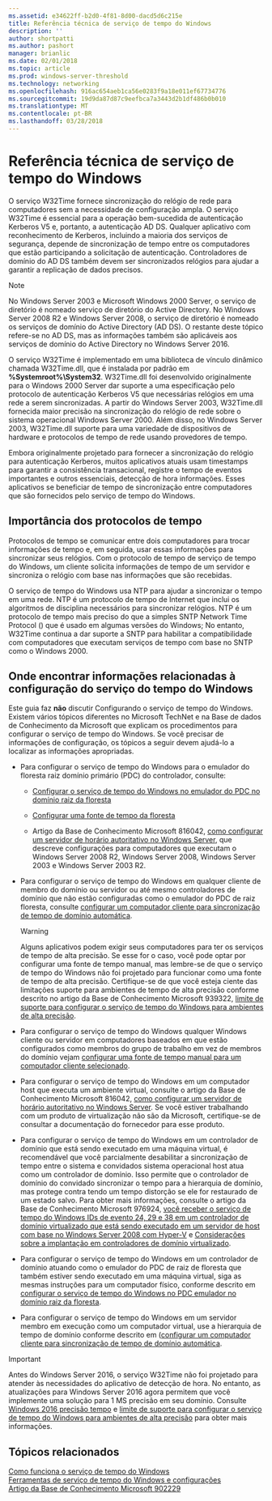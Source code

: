 ```yaml
---
ms.assetid: e34622ff-b2d0-4f81-8d00-dacd5d6c215e
title: Referência técnica de serviço de tempo do Windows
description: ''
author: shortpatti
ms.author: pashort
manager: brianlic
ms.date: 02/01/2018
ms.topic: article
ms.prod: windows-server-threshold
ms.technology: networking
ms.openlocfilehash: 916ac654aeb1ca56e0283f9a18e011ef67734776
ms.sourcegitcommit: 19d9da87d87c9eefbca7a3443d2b1df486b0b010
ms.translationtype: MT
ms.contentlocale: pt-BR
ms.lasthandoff: 03/28/2018
---
```

# <a name="windows-time-service-technical-reference"></a>Referência técnica de serviço de tempo do Windows
O serviço W32Time fornece sincronização do relógio de rede para computadores sem a necessidade de configuração ampla. O serviço W32Time é essencial para a operação bem-sucedida de autenticação Kerberos V5 e, portanto, a autenticação AD DS. Qualquer aplicativo com reconhecimento de Kerberos, incluindo a maioria dos serviços de segurança, depende de sincronização de tempo entre os computadores que estão participando a solicitação de autenticação. Controladores de domínio do AD DS também devem ser sincronizados relógios para ajudar a garantir a replicação de dados precisos.

> [!NOTE]  
> No Windows Server 2003 e Microsoft Windows 2000 Server, o serviço de diretório é nomeado serviço de diretório do Active Directory. No Windows Server 2008 R2 e Windows Server 2008, o serviço de diretório é nomeado os serviços de domínio do Active Directory (AD DS). O restante deste tópico refere-se no AD DS, mas as informações também são aplicáveis aos serviços de domínio do Active Directory no Windows Server 2016.

O serviço W32Time é implementado em uma biblioteca de vínculo dinâmico chamada W32Time.dll, que é instalada por padrão em **%Systemroot%\System32**. W32Time.dll foi desenvolvido originalmente para o Windows 2000 Server dar suporte a uma especificação pelo protocolo de autenticação Kerberos V5 que necessárias relógios em uma rede a serem sincronizadas. A partir do Windows Server 2003, W32Time.dll fornecida maior precisão na sincronização do relógio de rede sobre o sistema operacional Windows Server 2000. Além disso, no Windows Server 2003, W32Time.dll suporte para uma variedade de dispositivos de hardware e protocolos de tempo de rede usando provedores de tempo.

Embora originalmente projetado para fornecer a sincronização do relógio para autenticação Kerberos, muitos aplicativos atuais usam timestamps para garantir a consistência transacional, registre o tempo de eventos importantes e outros essenciais, detecção de hora informações.  Esses aplicativos se beneficiar de tempo de sincronização entre computadores que são fornecidos pelo serviço de tempo do Windows.

## <a name="importance-of-time-protocols"></a>Importância dos protocolos de tempo
Protocolos de tempo se comunicar entre dois computadores para trocar informações de tempo e, em seguida, usar essas informações para sincronizar seus relógios. Com o protocolo de tempo de serviço de tempo do Windows, um cliente solicita informações de tempo de um servidor e sincroniza o relógio com base nas informações que são recebidas.
  
O serviço de tempo do Windows usa NTP para ajudar a sincronizar o tempo em uma rede. NTP é um protocolo de tempo de Internet que inclui os algoritmos de disciplina necessários para sincronizar relógios. NTP é um protocolo de tempo mais preciso do que a simples SNTP Network Time Protocol () que é usado em algumas versões do Windows; No entanto, W32Time continua a dar suporte a SNTP para habilitar a compatibilidade com computadores que executam serviços de tempo com base no SNTP como o Windows 2000.
<!-- maybe this should be its own topic under the Tech Ref section -->
## <a name="BKMK_Config"></a>Onde encontrar informações relacionadas à configuração do serviço do tempo do Windows  
Este guia faz **não** discutir Configurando o serviço de tempo do Windows. Existem vários tópicos diferentes no Microsoft TechNet e na Base de dados de Conhecimento da Microsoft que explicam os procedimentos para configurar o serviço de tempo do Windows. Se você precisar de informações de configuração, os tópicos a seguir devem ajudá-lo a localizar as informações apropriadas.  
<!-- should this be an if/then table -->
-   Para configurar o serviço de tempo do Windows para o emulador do floresta raiz domínio primário (PDC) do controlador, consulte:  
  
    -   [Configurar o serviço de tempo do Windows no emulador do PDC no domínio raiz da floresta](https://docs.microsoft.com/en-us/previous-versions/windows/it-pro/windows-server-2008-R2-and-2008/cc731191%28v=ws.10%29) 
  
    -   [Configurar uma fonte de tempo da floresta](https://docs.microsoft.com/en-us/previous-versions/windows/it-pro/windows-server-2008-r2-and-2008/cc794823%28v%3dws.10%29) 
  
    -   Artigo da Base de Conhecimento Microsoft 816042, [como configurar um servidor de horário autoritativo no Windows Server](https://go.microsoft.com/fwlink/?LinkID=60402), que descreve configurações para computadores que executam o Windows Server 2008 R2, Windows Server 2008, Windows Server 2003 e Windows Server 2003 R2.  
  
-   Para configurar o serviço de tempo do Windows em qualquer cliente de membro do domínio ou servidor ou até mesmo controladores de domínio que não estão configuradas como o emulador do PDC de raiz floresta, consulte [configurar um computador cliente para sincronização de tempo de domínio automática](https://docs.microsoft.com/en-us/previous-versions/windows/it-pro/windows-server-2008-r2-and-2008/cc816884%28v%3dws.10%29).  
  
    > [!WARNING]  
    > Alguns aplicativos podem exigir seus computadores para ter os serviços de tempo de alta precisão. Se esse for o caso, você pode optar por configurar uma fonte de tempo manual, mas lembre-se de que o serviço de tempo do Windows não foi projetado para funcionar como uma fonte de tempo de alta precisão. Certifique-se de que você esteja ciente das limitações suporte para ambientes de tempo de alta precisão conforme descrito no artigo da Base de Conhecimento Microsoft 939322, [limite de suporte para configurar o serviço de tempo do Windows para ambientes de alta precisão](https://go.microsoft.com/fwlink/?LinkID=179459).  
  
-   Para configurar o serviço de tempo do Windows qualquer Windows cliente ou servidor em computadores baseados em que estão configurados como membros do grupo de trabalho em vez de membros do domínio vejam [configurar uma fonte de tempo manual para um computador cliente selecionado](https://docs.microsoft.com/en-us/previous-versions/windows/it-pro/windows-server-2008-r2-and-2008/cc816656%28v%3dws.10%29).  
  
-   Para configurar o serviço de tempo do Windows em um computador host que executa um ambiente virtual, consulte o artigo da Base de Conhecimento Microsoft 816042, [como configurar um servidor de horário autoritativo no Windows Server](https://go.microsoft.com/fwlink/?LinkID=60402). Se você estiver trabalhando com um produto de virtualização não são da Microsoft, certifique-se de consultar a documentação do fornecedor para esse produto.  
  
-   Para configurar o serviço de tempo do Windows em um controlador de domínio que está sendo executado em uma máquina virtual, é recomendável que você parcialmente desabilitar a sincronização de tempo entre o sistema e convidados sistema operacional host atua como um controlador de domínio. Isso permite que o controlador de domínio do convidado sincronizar o tempo para a hierarquia de domínio, mas protege contra tendo um tempo distorção se ele for restaurado de um estado salvo. Para obter mais informações, consulte o artigo da Base de Conhecimento Microsoft 976924, [você receber o serviço de tempo do Windows IDs de evento 24, 29 e 38 em um controlador de domínio virtualizado que está sendo executado em um servidor de host com base no Windows Server 2008 com Hyper-V](https://go.microsoft.com/fwlink/?LinkID=192236) e [Considerações sobre a implantação em controladores de domínio virtualizado](https://go.microsoft.com/fwlink/?LinkID=192235).  
  
-   Para configurar o serviço de tempo do Windows em um controlador de domínio atuando como o emulador do PDC de raiz de floresta que também estiver sendo executado em uma máquina virtual, siga as mesmas instruções para um computador físico, conforme descrito em [configurar o serviço de tempo do Windows no PDC emulador no domínio raiz da floresta](https://docs.microsoft.com/en-us/previous-versions/windows/it-pro/windows-server-2008-R2-and-2008/cc731191%28v=ws.10%29).  
  
-   Para configurar o serviço de tempo do Windows em um servidor membro em execução como um computador virtual, use a hierarquia de tempo de domínio conforme descrito em ([configurar um computador cliente para sincronização de tempo de domínio automática](https://docs.microsoft.com/en-us/previous-versions/windows/it-pro/windows-server-2008-r2-and-2008/cc816884%28v%3dws.10%29).


> [!IMPORTANT]  
> Antes do Windows Server 2016, o serviço W32Time não foi projetado para atender às necessidades do aplicativo de detecção de hora.  No entanto, as atualizações para Windows Server 2016 agora permitem que você implemente uma solução para 1 MS precisão em seu domínio.  Consulte [Windows 2016 precisão tempo](accurate-time.md) e [limite de suporte para configurar o serviço de tempo do Windows para ambientes de alta precisão](https://go.microsoft.com/fwlink/?LinkID=179459) para obter mais informações.

## <a name="related-topics"></a>Tópicos relacionados  
[Como funciona o serviço de tempo do Windows](How-the-Windows-Time-Service-Works.md)  
[Ferramentas de serviço de tempo do Windows e configurações](Windows-Time-Service-Tools-and-Settings.md)  
[Artigo da Base de Conhecimento Microsoft 902229](https://go.microsoft.com/fwlink/?LinkId=186066)
